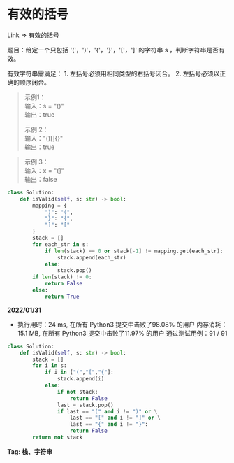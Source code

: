 # 有效的括号

Link => [有效的括号](https://leetcode-cn.com/problems/valid-parentheses/)

题目：给定一个只包括 '('，')'，'{'，'}'，'['，']' 的字符串 s ，判断字符串是否有效。

有效字符串需满足：
    1. 左括号必须用相同类型的右括号闭合。
    2. 左括号必须以正确的顺序闭合。

>示例1：<br />
>输入：s = "()"<br />
>输出：true<br />
> 
> 示例 2：<br />
>输入："()[]{}"<br />
>输出：true<br />

> 示例 3：<br />
>输入：x = "(]"<br />
>输出：false<br />

```python
class Solution:
    def isValid(self, s: str) -> bool:
        mapping = {
            ")": "(",
            "}": "{",
            "]": "["
        }
        stack = []
        for each_str in s:
            if len(stack) == 0 or stack[-1] != mapping.get(each_str):
                stack.append(each_str)
            else:
                stack.pop()
        if len(stack) != 0:
            return False
        else:
            return True
```
**2022/01/31**
- 执行用时：24 ms, 在所有 Python3 提交中击败了98.08% 的用户
内存消耗：15.1 MB, 在所有 Python3 提交中击败了11.97% 的用户
通过测试用例：91 / 91
```python
class Solution:
    def isValid(self, s: str) -> bool:
        stack = []
        for i in s:
            if i in ["(","[","{"]:
                stack.append(i)
            else:
                if not stack:
                    return False
                last = stack.pop()
                if last == "(" and i != ")" or \
                    last == "[" and i != "]" or \
                    last == "{" and i != "}":
                    return False
        return not stack
```
**Tag: 栈、字符串**
